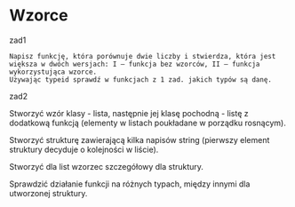 # Wzorce

zad1

    Napisz funkcję, która porównuje dwie liczby i stwierdza, która jest większa w dwóch wersjach: I – funkcja bez wzorców, II – funkcja wykorzystująca wzorce.
    Używając typeid sprawdź w funkcjach z 1 zad. jakich typów są danę.

zad2

Stworzyć wzór klasy - lista, następnie jej klasę pochodną - listę z dodatkową funkcją (elementy w listach poukładane w porządku rosnącym).

Stworzyć strukturę zawierającą kilka napisów string (pierwszy element struktury decyduje o kolejności w liście).

Stworzyć dla list wzorzec szczegółowy dla struktury.

Sprawdzić działanie funkcji na różnych typach, między innymi dla utworzonej struktury.
